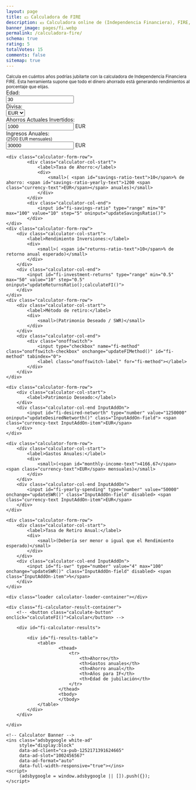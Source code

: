 ```yaml
---
layout: page
title: 💵 Calculadora de FIRE
description: 💵 Calculadora online de (Independencia Financiera), FIRE, calcula cuando te podrías jubilar ó retirar y obtener la independencia o libertad financiera.
banner_image: pages/fi.webp
permalink: /calculadora-fire/
schema: true
rating: 5
totalVotes: 15
comments: false
sitemap: true
---
```

<small>
    Calcula en cuántos años podrías jubilarte con la calculadora de Independencia Financiera FIRE.
    Esta herramienta supone que todo el dinero ahorrado está generando rendimientos al porcentaje que elijas.
</small>
<div class="calculator-block  calculator-fi">
    <div class="calculator-form-row">
        <div class="calculator-col-start">
            <label>Edad:</label>
        </div>
        <div class="calculator-col-end">
            <input id="fi-age" type="number" value="30" max="100" oninput="calculateFI()">
        </div>
    </div>
    <div class="calculator-form-row">
        <div class="calculator-col-start">
            <label>Divisa:</label>
        </div>
        <div class="calculator-col-end">
            <select id="fi-fiat" onchange="updateCurrency()">
                <option>EUR</option>
                <option>USD</option>
            </select>
        </div>
    </div>
    <div class="calculator-form-row">
        <div class="calculator-col-start">
            <label>Ahorros Actuales Invertidos:</label>
        </div>
        <div class="calculator-col-end InputAddOn">
            <input id="fi-accumulated" type="number" value="1000" onchange="calculateFI()" step="500" class="InputAddOn-field"> <span class="currency-text InputAddOn-item">EUR</span>
        </div>
    </div>
    <div class="calculator-form-row">
        <div class="calculator-col-start">
            <label>Ingresos Anuales:</label>
            <div>
                <small>(<span id="monthly-salary-text">2500</span> <span class="currency-text">EUR</span> mensuales)</small>
            </div>
        </div>
        <div class="calculator-col-end InputAddOn">
            <input id="fi-salary" type="number" value="30000" oninput="updateMonthlyRevenue();calculateFI()" step="500" class="InputAddOn-field"> <span class="currency-text InputAddOn-item">EUR</span>
        </div>
    </div>

    <div class="calculator-form-row">
            <div class="calculator-col-start">
                <label>Tasa de Ahorro:</label>
                <div>
                    <small>( <span id="savings-ratio-text">10</span>% de ahorro: <span id="savings-ratio-yearly-text">1200 <span class="currency-text">EUR</span></span> anuales)</small>
                </div>
            </div>
            <div class="calculator-col-end">
                <input id="fi-savings-ratio" type="range" min="0" max="100" value="10" step="5" oninput="updateSavingsRatio()">
            </div>
    </div>
    <div class="calculator-form-row">
        <div class="calculator-col-start">
            <label>Rendimiento Inversiones:</label>
            <div>
                <small>( <span id="returns-ratio-text">10</span>% de retorno anual esperado)</small>
            </div>
        </div>
        <div class="calculator-col-end">
            <input id="fi-investment-returns" type="range" min="0.5" max="50" value="10" step="0.5" oninput="updateReturnsRatio();calculateFI()">
        </div>
    </div>
    <div class="calculator-form-row">
        <div class="calculator-col-start">
            <label>Método de retiro:</label>
            <div>
                <small>(Patrimonio Deseado / SWR)</small>
            </div>
        </div>
        <div class="calculator-col-end">
            <div class="onoffswitch">
                <input type="checkbox" name="fi-method" class="onoffswitch-checkbox" onchange="updateFIMethod()" id="fi-method" tabindex="0">
                <label class="onoffswitch-label" for="fi-method"></label>
            </div>
        </div>
    </div>

    <div class="calculator-form-row">
        <div class="calculator-col-start">
            <label>Patrimonio Deseado:</label>
        </div>
        <div class="calculator-col-end InputAddOn">
            <input id="fi-desired-networth" type="number" value="1250000" oninput="updateDesiredNetworth()" class="InputAddOn-field"> <span class="currency-text InputAddOn-item">EUR</span>
        </div>
    </div>

    <div class="calculator-form-row">
        <div class="calculator-col-start">
            <label>Gastos Anuales:</label>
            <div>
                <small>(<span id="monthly-income-text">4166.67</span> <span class="currency-text">EUR</span> mensuales)</small>
            </div>
        </div>
        <div class="calculator-col-end InputAddOn">
            <input id="fi-yearly-spending" type="number" value="50000" onchange="updateSWR()" class="InputAddOn-field" disabled> <span class="currency-text InputAddOn-item">EUR</span>
        </div>
    </div>

    <div class="calculator-form-row">
        <div class="calculator-col-start">
            <label>Tasa de Retiro Anual:</label>
            <div>
                <small>(Debería ser menor o igual que el Rendimiento esperado)</small>
            </div>
        </div>
        <div class="calculator-col-end InputAddOn">
            <input id="fi-swr" type="number" value="4" max="100" onchange="updateSWR()" class="InputAddOn-field" disabled> <span class="InputAddOn-item">%</span>
        </div>
    </div>

    <div class="loader calculator-loader-container"></div>
    
    <div class="fi-calculator-result-container">
        <!-- <button class="calculate-button" onclick="calculateFI()">Calcular</button> -->
        
        <div id="fi-calculator-results">

            <div id="fi-results-table">
                <table>
                        <thead>
                            <tr>
                                <th>Ahorro</th>
                                <th>Gastos anuales</th>
                                <th>Ahorro anual</th>
                                <th>Años para IF</th>
                                <th>Edad de jubilación</th>
                            </tr>
                        </thead>
                        <tbody>
                        </tbody>
                </table>
            </div>
        </div>

    </div>

    <!-- Calculator Banner -->
    <ins class="adsbygoogle white-ad"
         style="display:block"
         data-ad-client="ca-pub-1252171391624665"
         data-ad-slot="1002456567"
         data-ad-format="auto"
         data-full-width-responsive="true"></ins>
    <script>
         (adsbygoogle = window.adsbygoogle || []).push({});
    </script>
</div>

<script defer src="{{ site.baseurl }}/js/fi.js?{{site.time | date: '%s%N'}}"></script>
